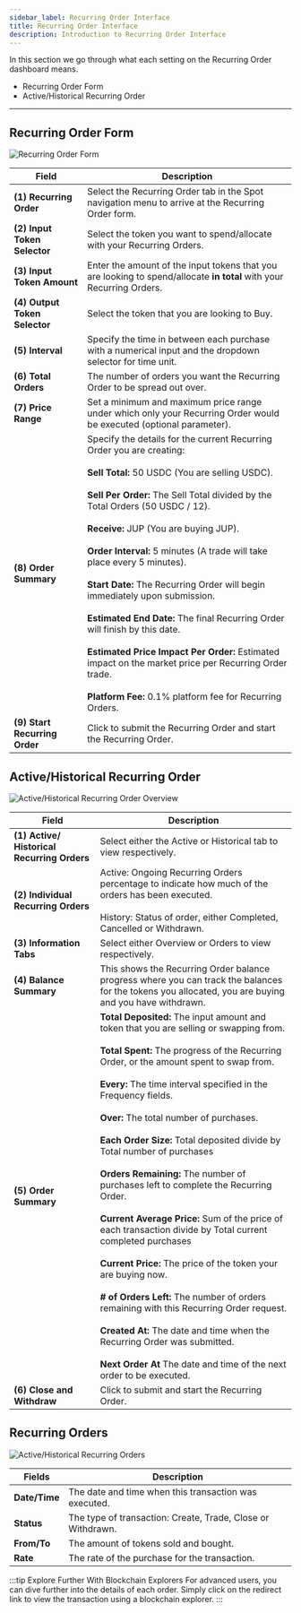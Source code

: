 ```yaml
---
sidebar_label: Recurring Order Interface
title: Recurring Order Interface
description: Introduction to Recurring Order Interface
---
```


<head>
    <title>Recurring Order Interface</title>
    <meta name="twitter:card" content="summary" />
</head>

In this section we go through what each setting on the Recurring Order dashboard means.

- Recurring Order Form
- Active/Historical Recurring Order

---

## Recurring Order Form

![Recurring Order Form](../../../static/spot/dca/dca-2-1.png)

| Field | Description |
|---|---|
| **(1) Recurring Order** | Select the Recurring Order tab in the Spot navigation menu to arrive at the Recurring Order form. |
| **(2) Input Token Selector** | Select the token you want to spend/allocate with your Recurring Orders. |
| **(3) Input Token Amount** | Enter the amount of the input tokens that you are looking to spend/allocate **in total** with your Recurring Orders. |
| **(4) Output Token Selector** | Select the token that you are looking to Buy. |
| **(5) Interval** | Specify the time in between each purchase with a numerical input and the dropdown selector for time unit. |
| **(6) Total Orders** | The number of orders you want the Recurring Order to be spread out over. |
| **(7) Price Range** | Set a minimum and maximum price range under which only your Recurring Order would be executed (optional parameter). |
| **(8) Order Summary** | Specify the details for the current Recurring Order you are creating:<br /><br />**Sell Total:** 50 USDC (You are selling USDC).<br /><br />**Sell Per Order:** The Sell Total divided by the Total Orders (50 USDC / 12).<br /><br />**Receive:** JUP (You are buying JUP).<br /><br />**Order Interval:** 5 minutes (A trade will take place every 5 minutes).<br /><br />**Start Date:** The Recurring Order will begin immediately upon submission.<br /><br />**Estimated End Date:** The final Recurring Order will finish by this date.<br /><br />**Estimated Price Impact Per Order:** Estimated impact on the market price per Recurring Order trade.<br /><br />**Platform Fee:** 0.1% platform fee for Recurring Orders. |
| **(9) Start Recurring Order** | Click to submit the Recurring Order and start the Recurring Order. |

## Active/Historical Recurring Order

![Active/Historical Recurring Order Overview](../../../static/spot/dca/dca-2-2.png)

| Field | Description |
|---|---|
| **(1) Active/ Historical Recurring Orders** | Select either the Active or Historical tab to view respectively. |
| **(2) Individual Recurring Orders** | Active: Ongoing Recurring Orders percentage to indicate how much of the orders has been executed.<br /><br />History: Status of order, either Completed, Cancelled or Withdrawn. |
| **(3) Information Tabs** | Select either Overview or Orders to view respectively. |
| **(4) Balance Summary** | This shows the Recurring Order balance progress where you can track the balances for the tokens you allocated, you are buying and you have withdrawn. |
| **(5) Order Summary** | **Total Deposited:** The input amount and token that you are selling or swapping from.<br /><br />**Total Spent:** The progress of the Recurring Order, or the amount spent to swap from.<br /><br />**Every:** The time interval specified in the Frequency fields.<br /><br />**Over:** The total number of purchases.<br /><br />**Each Order Size:** Total deposited divide by Total number of purchases<br /><br />**Orders Remaining:** The number of purchases left to complete the Recurring Order.<br /><br />**Current Average Price:** Sum of the price of each transaction divide by Total current completed purchases<br /><br />**Current Price:** The price of the token your are buying now.<br /><br />**# of Orders Left:** The number of orders remaining with this Recurring Order request.<br /><br />**Created At:** The date and time when the Recurring Order was submitted.<br /><br />**Next Order At** The date and time of the next order to be executed. |
| **(6) Close and Withdraw** | Click to submit and start the Recurring Order. |

## Recurring Orders

![Active/Historical Recurring Orders](../../../static/spot/dca/dca-2-3.png)

| Fields | Description |
|--------|-------------|
| **Date/Time** | The date and time when this transaction was executed. |
| **Status** | The type of transaction: Create, Trade, Close or Withdrawn. |
| **From/To** | The amount of tokens sold and bought. |
| **Rate** | The rate of the purchase for the transaction. |

:::tip Explore Further With Blockchain Explorers
For advanced users, you can dive further into the details of each order. Simply click on the redirect link to view the transaction using a blockchain explorer.
:::